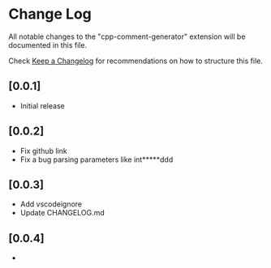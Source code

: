 # Change Log

All notable changes to the "cpp-comment-generator" extension will be documented in this file.

Check [Keep a Changelog](http://keepachangelog.com/) for recommendations on how to structure this file.

## [0.0.1]

- Initial release

## [0.0.2]

- Fix github link
- Fix a bug parsing parameters like int*****ddd

## [0.0.3]
- Add vscodeignore
- Update CHANGELOG.md 

## [0.0.4]
- 